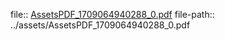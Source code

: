 file:: [AssetsPDF_1709064940288_0.pdf](../assets/AssetsPDF_1709064940288_0.pdf)
file-path:: ../assets/AssetsPDF_1709064940288_0.pdf
